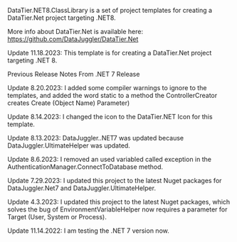 ﻿DataTier.NET8.ClassLibrary is a set of project templates for creating a DataTier.Net project targeting .NET8.

More info about DataTier.Net is available here:
https://github.com/DataJuggler/DataTier.Net

Update 11.18.2023: This template is for creating a DataTier.Net project targeting .NET 8.

Previous Release Notes From .NET 7 Release

Update 8.20.2023: I added some compiler warnings to ignore to the templates, and added the word static
to a method the ControllerCreator creates Create (Object Name) Parameter)
		
Update 8.14.2023: I changed the icon to the DataTier.NET Icon for this template.
		
Update 8.13.2023: DataJuggler..NET7 was updated because DataJuggler.UltimateHelper was updated.

Update 8.6.2023: I removed an used variabled called exception in the AuthenticationManager.ConnectToDatabase method.

Update 7.29.2023: I updated this project to the latest Nuget packages for
DataJuggler.Net7 and DataJuggler.UltimateHelper.

Update 4.3.2023: I updated this project to the latest Nuget packages, which solves the bug of EnvironmentVariableHelper
now requires a parameter for Target (User, System or Process).

Update 11.14.2022: I am testing the .NET 7 version now.
